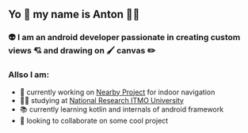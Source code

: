 ## Yo :vulcan_salute: my name is Anton :man_technologist:

### :alien: I am an android developer passionate in creating custom views :cupid: and drawing on :paintbrush: canvas :pencil2:

### Allso I am:
- :round_pushpin: currently working on [Nearby Project](https://github.com/PrincePepper/MestoRidom) for indoor navigation 
- :man_student: studying at [National Research ITMO University](https://en.itmo.ru/en/)
- :books: currently learning kotlin and internals of android framework
- :handshake: looking to collaborate on some cool project
